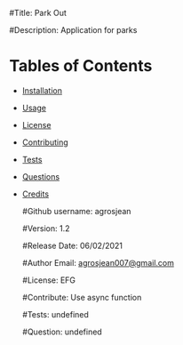 #Title: Park Out

  #Description: Application for parks

  # Tables of Contents
* [Installation](#installation)
* [Usage](#usage)
* [License](#license)
* [Contributing](#contributing)
* [Tests](#tests)
* [Questions](#questions)
* [Credits](#credits)

  #Github username: agrosjean

  #Version: 1.2

  #Release Date: 06/02/2021

  #Author Email: agrosjean007@gmail.com

  #License: EFG

  #Contribute: Use async function 

  #Tests: undefined

  #Question: undefined
  